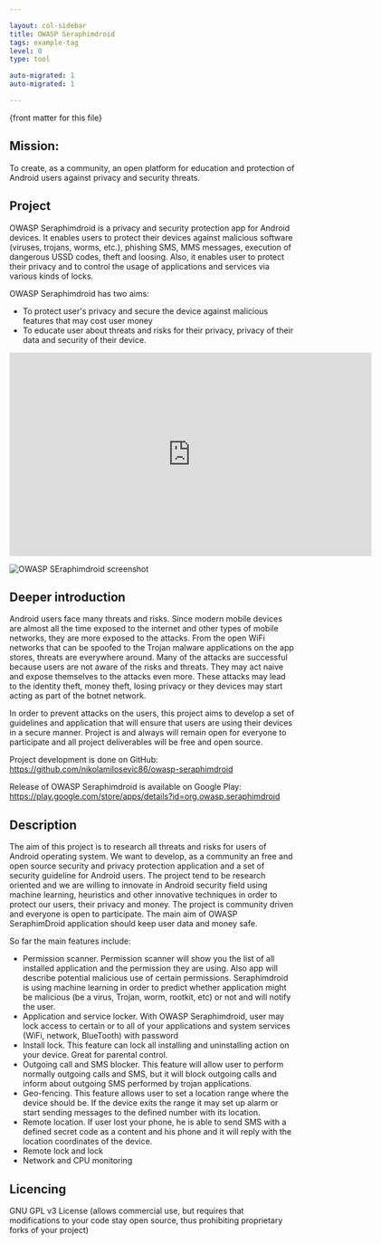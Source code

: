 ```yaml
---

layout: col-sidebar
title: OWASP Seraphimdroid
tags: example-tag
level: 0
type: tool

auto-migrated: 1
auto-migrated: 1

---
```


{front matter for this file}

## Mission:

To create, as a community, an open platform for education and protection of Android users against privacy and security threats.

## Project 

OWASP Seraphimdroid is a privacy and security protection app for Android devices. It enables users to protect their devices against malicious software (viruses, trojans, worms, etc.), phishing SMS, MMS messages, execution of dangerous USSD codes, theft and loosing. Also, it enables user to protect their privacy and to control the usage of applications and services via various kinds of locks.

OWASP Seraphimdroid has two aims:

* To protect user's privacy and secure the device against malicious features that may cost user money
* To educate user about threats and risks for their privacy, privacy of their data and security of their device.

<iframe src="https://www.youtube.com/embed/WccEBFaBXOw" allowfullscreen="true" width="640" height="360" frameborder="0"></iframe>

![OWASP SEraphimdroid screenshot](https://www.owasp.org/images/thumb/2/23/OWASPSeraphimdroid.png/200px-OWASPSeraphimdroid.png)

## Deeper introduction
Android users face many threats and risks. Since modern mobile devices are almost all the time exposed to the internet and other types of mobile networks, they are more exposed to the attacks. From the open WiFi networks that can be spoofed to the Trojan malware applications on the app stores, threats are everywhere around. Many of the attacks are successful because users are not aware of the risks and threats. They may act naive and expose themselves to the attacks even more. These attacks may lead to the identity theft, money theft, losing privacy or they devices may start acting as part of the botnet network.

In order to prevent attacks on the users, this project aims to develop a set of guidelines and application that will ensure that users are using their devices in a secure manner. Project is and always will remain open for everyone to participate and all project deliverables will be free and open source.


Project development is done on GitHub: https://github.com/nikolamilosevic86/owasp-seraphimdroid

Release of OWASP Seraphimdroid is available on Google Play: https://play.google.com/store/apps/details?id=org.owasp.seraphimdroid

## Description

The aim of this project is to research all threats and risks for users of Android operating system. We want to develop, as a community an free and open source security and privacy protection application and a set of security guideline for Android users. The project tend to be research oriented and we are willing to innovate in Android security field using machine learning, heuristics and other innovative techniques in order to protect our users, their privacy and money. The project is community driven and everyone is open to participate. The main aim of OWASP SeraphimDroid application should keep user data and money safe.

So far the main features include:

* Permission scanner. Permission scanner will show you the list of all installed application and the permission they are using. Also app will describe potential malicious use of certain permissions. Seraphimdroid is using machine learning in order to predict whether application might be malicious (be a virus, Trojan, worm, rootkit, etc) or not and will notify the user.
* Application and service locker. With OWASP Seraphimdroid, user may lock access to certain or to all of your applications and system services (WiFi, network, BlueTooth) with password
* Install lock. This feature can lock all installing and uninstalling action on your device. Great for parental control.
* Outgoing call and SMS blocker. This feature will allow user to perform normally outgoing calls and SMS, but it will block outgoing calls and inform about outgoing SMS performed by trojan applications.
* Geo-fencing. This feature allows user to set a location range where the device should be. If the device exits the range it may set up alarm or start sending messages to the defined number with its location.
* Remote location. If user lost your phone, he is able to send SMS with a defined secret code as a content and his phone and it will reply with the location coordinates of the device.
* Remote lock and lock
* Network and CPU monitoring

## Licencing

GNU GPL v3 License (allows commercial use, but requires that modifications to your code stay open source, thus prohibiting proprietary forks of your project)

